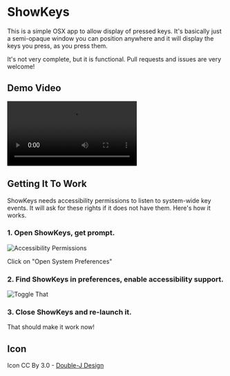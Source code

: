 # ShowKeys

This is a simple OSX app to allow display of pressed keys.  It's basically just a semi-opaque window you can position anywhere and it will display the keys you press, as you press them.

It's not very complete, but it is functional.  Pull requests and issues are very welcome!

## Demo Video

  <video controls style="max-width: 60%">
    <source src="http://dropit.velvetcache.org.s3.amazonaws.com/jmhobbs/MjY0AitRCA/showkeysdemo.mp4" type="video/mp4">
    <a href="http://dropitvc.herokuapp.com/u/MjY0AitRCA"><img src="http://dropit.velvetcache.org.s3.amazonaws.com/jmhobbs/MjY1F5ItNw/Screen-Shot.png" alt="Demo" /></a>
  </video>


## Getting It To Work

ShowKeys needs accessibility permissions to listen to system-wide key events.  It will ask for these rights if it does not have them. Here's how it works.

### 1. Open ShowKeys, get prompt.

![Accessibility Permissions](http://dropit.velvetcache.org.s3.amazonaws.com/jmhobbs/MjczisiGcA/Screen+Shot+2015-06-25+at+3.58.56+PM.png)

Click on "Open System Preferences"

### 2. Find ShowKeys in preferences, enable accessibility support.

![Toggle That](http://dropit.velvetcache.org.s3.amazonaws.com/jmhobbs/Mjc1CzkN2g/toggle.gif)

### 3. Close ShowKeys and re-launch it.

That should make it work now!

## Icon

Icon CC By 3.0 - [Double-J Design](http://www.doublejdesign.co.uk)
